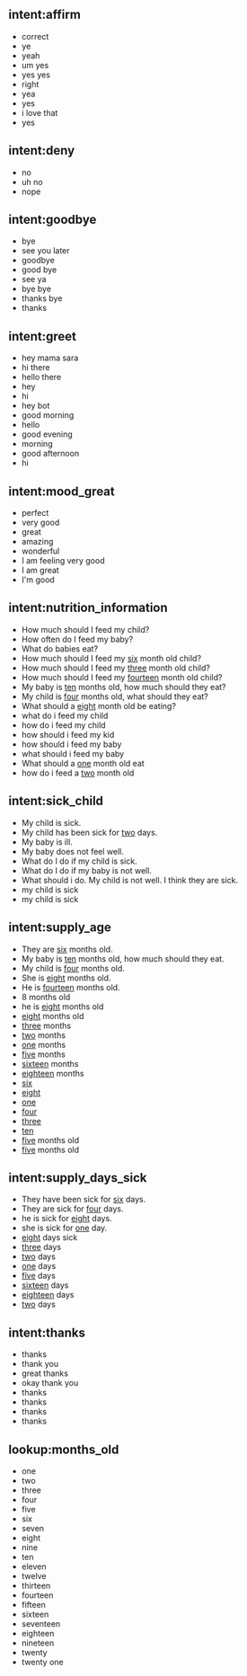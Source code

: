 ## intent:affirm
- correct
- ye
- yeah
- um yes
- yes yes
- right
- yea
- yes
- i love that
- yes

## intent:deny
- no
- uh no
- nope

## intent:goodbye
- bye
- see you later
- goodbye
- good bye
- see ya
- bye bye
- thanks bye
- thanks

## intent:greet
- hey mama sara
- hi there
- hello there
- hey
- hi
- hey bot
- good morning
- hello
- good evening
- morning
- good afternoon
- hi

## intent:mood_great
- perfect
- very good
- great
- amazing
- wonderful
- I am feeling very good
- I am great
- I'm good

## intent:nutrition_information
- How much should I feed my child?
- How often do I feed my baby?
- What do babies eat?
- How much should I feed my [six](months_old) month old child?
- How much should I feed my [three](months_old) month old child?
- How much should I feed my [fourteen](months_old) month old child?
- My baby is [ten](months_old) months old, how much should they eat?
- My child is [four](months_old) months old, what should they eat?
- What should a [eight](months_old) month old be eating?
- what do i feed my child
- how do i feed my child
- how should i feed my kid
- how should i feed my baby
- what should i feed my baby
- What should a [one](months_old) month old eat
- how do i feed a [two](months_old) month old

## intent:sick_child
- My child is sick.
- My child has been sick for [two](days_sick) days.
- My baby is ill.
- My baby does not feel well.
- What do I do if my child is sick.
- What do I do if my baby is not well.
- What should i do. My child is not well. I think they are sick.
- my child is sick
- my child is sick

## intent:supply_age
- They are [six](months_old) months old.
- My baby is [ten](months_old) months old, how much should they eat.
- My child is [four](months_old) months old.
- She is [eight](months_old) months old.
- He is [fourteen](months_old) months old.
- 8 months old
- he is [eight](months_old) months old
- [eight](months_old) months old
- [three](months_old) months
- [two](months_old) months
- [one](months_old) months
- [five](months_old) months
- [sixteen](months_old) months
- [eighteen](months_old) months
- [six](months_old)
- [eight](months_old)
- [one](months_old)
- [four](months_old)
- [three](months_old)
- [ten](months_old)
- [five](months_old) months old
- [five](months_old) months old

## intent:supply_days_sick
- They have been sick for [six](days_sick) days.
- They are sick for [four](days_sick) days.
- he is sick for [eight](days_sick) days.
- she is sick for [one](days_sick) day.
- [eight](days_sick) days sick
- [three](days_sick) days
- [two](days_sick) days
- [one](days_sick) days
- [five](days_sick) days
- [sixteen](days_sick) days
- [eighteen](days_sick) days
- [two](days_sick) days

## intent:thanks
- thanks
- thank you
- great thanks
- okay thank you
- thanks
- thanks
- thanks
- thanks

## lookup:months_old
- one
- two
- three
- four
- five
- six
- seven
- eight
- nine
- ten
- eleven
- twelve
- thirteen
- fourteen
- fifteen
- sixteen
- seventeen
- eighteen
- nineteen
- twenty
- twenty one
